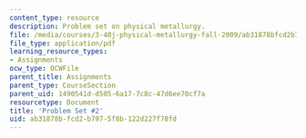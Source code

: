 ```yaml
---
content_type: resource
description: Problem set on physical metallurgy.
file: /media/courses/3-40j-physical-metallurgy-fall-2009/ab31878bfcd2b7975f8b122d227f78fd_MIT3_40JF09_ps2.pdf
file_type: application/pdf
learning_resource_types:
- Assignments
ocw_type: OCWFile
parent_title: Assignments
parent_type: CourseSection
parent_uid: 1490541d-d505-6a17-7c8c-47d6ee70cf7a
resourcetype: Document
title: 'Problem Set #2'
uid: ab31878b-fcd2-b797-5f8b-122d227f78fd
---
```


